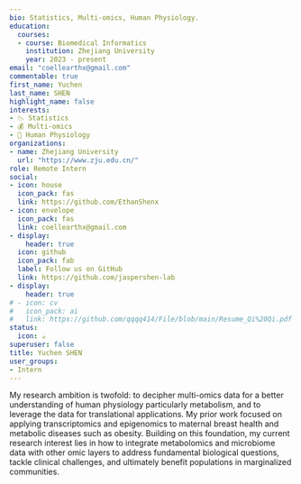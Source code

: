 ```yaml
---
bio: Statistics, Multi-omics, Human Physiology.
education:
  courses:
  - course: Biomedical Informatics
    institution: Zhejiang University
    year: 2023 - present
email: "coellearthx@gmail.com"
commentable: true
first_name: Yuchen
last_name: SHEN
highlight_name: false
interests:
- 📉 Statistics
- 💰 Multi-omics
- 🤰 Human Physiology
organizations:
- name: Zhejiang University
  url: "https://www.zju.edu.cn/"
role: Remote Intern
social:
- icon: house
  icon_pack: fas
  link: https://github.com/EthanShenx
- icon: envelope
  icon_pack: fas
  link: coellearthx@gmail.com
- display:
    header: true
  icon: github
  icon_pack: fab
  label: Follow us on GitHub
  link: https://github.com/jaspershen-lab
- display:
    header: true
# - icon: cv
#   icon_pack: ai
#   link: https://github.com/qqqq414/File/blob/main/Resume_Qi%20Qi.pdf
status:
  icon: ☕️
superuser: false
title: Yuchen SHEN
user_groups:
- Intern
---
```


My research ambition is twofold: to decipher multi-omics data for a better understanding of human physiology particularly metabolism, and to leverage the data for translational applications. My prior work focused on applying transcriptomics and epigenomics to maternal breast health and metabolic diseases such as obesity. Building on this foundation, my current research interest lies in how to integrate metabolomics and microbiome data with other omic layers to address fundamental biological questions, tackle clinical challenges, and ultimately benefit populations in marginalized communities.

